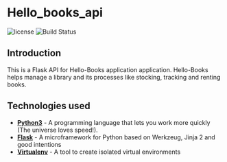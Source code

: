 # Hello_books_api

![license](https://img.shields.io/github/license/mashape/apistatus.svg)
![Build Status](https://travis-ci.org/Xerrex/hello_books_api.svg?branch=master)

## Introduction
This is a Flask API for Hello-Books application application. Hello-Books
helps manage a library and its processes like stocking, tracking and renting books.

## Technologies used
* **[Python3](https://www.python.org/downloads/)** - A programming language that lets you work more quickly (The universe loves speed!).
* **[Flask](flask.pocoo.org/)** - A microframework for Python based on Werkzeug, Jinja 2 and good intentions
* **[Virtualenv](https://virtualenv.pypa.io/en/stable/)** - A tool to create isolated virtual environments

